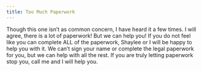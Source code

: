 ```yaml
---
title: Too Much Paperwork
---
```


Though this one isn’t as common concern, I have heard it a few times. I will agree, there is a lot of paperwork! But we can help you! If you do not feel like you can complete ALL of the paperwork, Shaylee or I will be happy to help you with it. We can’t sign your name or complete the legal paperwork for you, but we can help with all the rest. If you are truly letting paperwork stop you, call me and I will help you.
